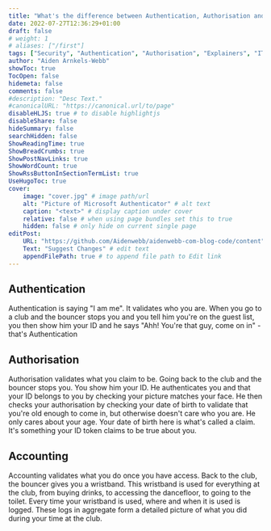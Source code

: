 ```yaml
---
title: "What's the difference between Authentication, Authorisation and Accounting? (AAA)"
date: 2022-07-27T12:36:29+01:00
draft: false
# weight: 1
# aliases: ["/first"]
tags: ["Security", "Authentication", "Authorisation", "Explainers", "IT & Tech"]
author: "Aiden Arnkels-Webb"
showToc: true
TocOpen: false
hidemeta: false
comments: false
#description: "Desc Text."
#canonicalURL: "https://canonical.url/to/page"
disableHLJS: true # to disable highlightjs
disableShare: false
hideSummary: false
searchHidden: false
ShowReadingTime: true
ShowBreadCrumbs: true
ShowPostNavLinks: true
ShowWordCount: true
ShowRssButtonInSectionTermList: true
UseHugoToc: true
cover:
    image: "cover.jpg" # image path/url
    alt: "Picture of Microsoft Authenticator" # alt text
    caption: "<text>" # display caption under cover
    relative: false # when using page bundles set this to true
    hidden: false # only hide on current single page
editPost:
    URL: "https://github.com/Aidenwebb/aidenwebb-com-blog-code/content"
    Text: "Suggest Changes" # edit text
    appendFilePath: true # to append file path to Edit link
---
```


## Authentication
Authentication is saying "I am me". It validates who you are.
When you go to a club and the bouncer stops you and you tell him you're on the guest list, you then show him your ID and he says "Ahh! You're that guy, come on in" - that's Authentication

## Authorisation
Authorisation validates what you claim to be. Going back to the club and the bouncer stops you. You show him your ID. He authenticates you and that your ID belongs to you by checking your picture matches your face. He then checks your authorisation by checking your date of birth to validate that you're old enough to come in, but otherwise doesn't care who you are. He only cares about your age. Your date of birth here is what's called a claim. It's something your ID token claims to be true about you. 

## Accounting
Accounting validates what you do once you have access. Back to the club, the bouncer gives you a wristband. This wristband is used for everything at the club, from buying drinks, to accessing the dancefloor, to going to the toilet. Every time your wristband is used, where and when it is used is logged. These logs in aggregate form a detailed picture of what you did during your time at the club.